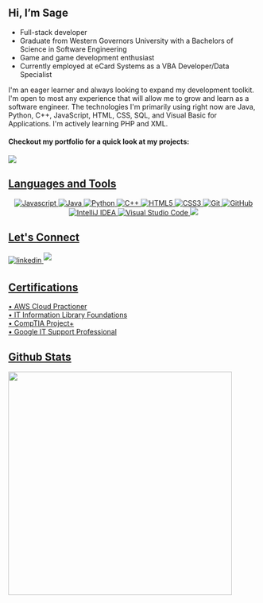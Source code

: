## Hi, I’m Sage
- Full-stack developer <br>
- Graduate from Western Governors University with a Bachelors of Science in Software Engineering
- Game and game development enthusiast
- Currently employed at eCard Systems as a VBA Developer/Data Specialist


I'm an eager learner and always looking to expand my development toolkit. I'm open to most any experience that will allow me to grow and learn as a software engineer. The technologies I'm primarily using right now are Java, Python, C++, JavaScript, HTML, CSS, SQL, and Visual Basic for Applications. I'm actively learning PHP and XML.

#### Checkout my portfolio for a quick look at my projects:
<a href="https://sageellefson.com/" target="_blank">
<img src="https://img.shields.io/badge/Portfolio-255E63?style=for-the-badge&logo=About.me&logoColor=white">

## Languages and Tools
<div align="center">
<img src="https://img.shields.io/badge/JavaScript-323330?style=for-the-badge&logo=javascript&logoColor=F7DF1E" alt="Javascript" data-canonical-src="https://img.shields.io/badge/javascript-%23323330.svg?style=for-the-badge&amp;logo=javascript&amp;logoColor=%23F7DF1E" style="max-width: 100%;"> <img src="https://img.shields.io/badge/java-%23ED8B00.svg?style=for-the-badge&amp;logo=openjdk&amp;logoColor=white" alt="Java" data-canonical-src="https://img.shields.io/badge/java-%23ED8B00.svg?style=for-the-badge&amp;logo=openjdk&amp;logoColor=white" style="max-width: 100%;">
<img src="https://img.shields.io/badge/Python-FFD43B?style=for-the-badge&logo=python&logoColor=blue" alt="Python" data-canonical-src="https://img.shields.io/badge/python-3670A0?style=for-the-badge&amp;logo=python&amp;logoColor=ffdd54" style="max-width: 100%;">
<img src="https://img.shields.io/badge/C%2B%2B-00599C?style=for-the-badge&logo=c%2B%2B&logoColor=white" alt="C++" data-canonical-src="https://img.shields.io/badge/c++-%2300599C.svg?style=for-the-badge&amp;logo=c%2B%2B&amp;logoColor=white" style="max-width: 100%;">
<img src="https://img.shields.io/badge/HTML5-E34F26?style=for-the-badge&logo=html5&logoColor=white" alt="HTML5" data-canonical-src="https://img.shields.io/badge/html5-%23E34F26.svg?style=for-the-badge&amp;logo=html5&amp;logoColor=white" style="max-width: 100%;">
<img src="https://img.shields.io/badge/CSS3-1572B6?style=for-the-badge&logo=css3&logoColor=white" alt="CSS3" data-canonical-src="https://img.shields.io/badge/css3-%231572B6.svg?style=for-the-badge&amp;logo=css3&amp;logoColor=white" style="max-width: 100%;">
<img src="https://img.shields.io/badge/git-%23F05033.svg?style=for-the-badge&amp;logo=git&amp;logoColor=white" alt="Git" data-canonical-src="https://img.shields.io/badge/git-%23F05033.svg?style=for-the-badge&amp;logo=git&amp;logoColor=white" style="max-width: 100%;">
<img src="https://img.shields.io/badge/GitHub-100000?style=for-the-badge&logo=github&logoColor=white" alt="GitHub" data-canonical-src="https://img.shields.io/badge/github-%23121011.svg?style=for-the-badge&amp;logo=github&amp;logoColor=white" style="max-width: 100%;">
<img src="https://img.shields.io/badge/IntelliJIDEA-000000.svg?style=for-the-badge&amp;logo=intellij-idea&amp;logoColor=white" alt="IntelliJ IDEA" data-canonical-src="https://img.shields.io/badge/IntelliJIDEA-000000.svg?style=for-the-badge&amp;logo=intellij-idea&amp;logoColor=white" style="max-width: 100%;">
<img src="https://img.shields.io/badge/Visual%20Studio%20Code-0078d7.svg?style=for-the-badge&amp;logo=visual-studio-code&amp;logoColor=white" alt="Visual Studio Code" data-canonical-src="https://img.shields.io/badge/Visual%20Studio%20Code-0078d7.svg?style=for-the-badge&amp;logo=visual-studio-code&amp;logoColor=white" style="max-width: 100%;">
<img src="https://img.shields.io/badge/mysql-4479A1.svg?style=for-the-badge&amp;logo=mysql&amp;logoColor=white" data-canonical-src="https://img.shields.io/badge/mysql-4479A1.svg?style=for-the-badge&amp;logo=mysql&amp;logoColor=white" style="max-width: 100%;">
</div>

## Let's Connect
<a href="https://www.linkedin.com/in/sage-ellefson-aa2405211/" target="_blank">
<img src="https://img.shields.io/badge/linkedin:  Sage Ellefson-%2300acee.svg?color=405DE6&style=for-the-badge&logo=linkedin&logoColor=white" alt=linkedin style="margin-bottom: 5px;"/>
<a href="mailto:sageellefson29@gmail.com" target="_blank">
<img src="https://img.shields.io/badge/gmail:  sageellefson29@gmail.com-%23EA4335.svg?style=for-the-badge&logo=gmail&logoColor=white" t=mail style="margin-bottom: 5px;" />

## Certifications
• AWS Cloud Practioner <br>
• IT Information Library Foundations<br>
• CompTIA Project+<br>
• Google IT Support Professional<br>

## Github Stats
<img src="https://github-readme-stats.vercel.app/api?username=sageellefson0&include_all_commits=true&count_private=true&show_icons=true&line_height=20&title_color=7A7ADB&icon_color=2234AE&text_color=D3D3D3&bg_color=0,000000,130F40" width="450"/>
